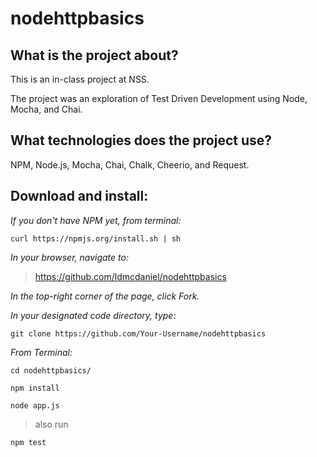 # nodehttpbasics

## What is the project about?

This is an in-class project at NSS.

The project was an exploration of Test Driven Development using Node, Mocha, and Chai.

## What technologies does the project use?

NPM, Node.js, Mocha, Chai, Chalk, Cheerio, and Request.

## Download and install:

*If you don't have NPM yet, from terminal:*

````curl https://npmjs.org/install.sh | sh````

*In your browser, navigate to:*
>https://github.com/ldmcdaniel/nodehttpbasics

*In the top-right corner of the page, click Fork.*

*In your designated code directory, type:*

````git clone https://github.com/Your-Username/nodehttpbasics````

*From Terminal:*

````cd nodehttpbasics/````

````npm install````

````node app.js````

>also run

````npm test````
